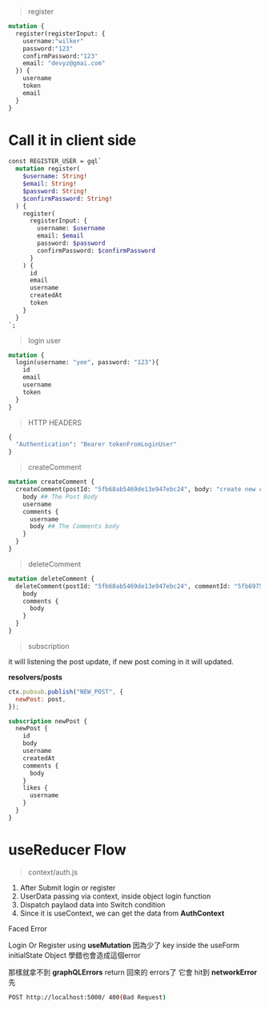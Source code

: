 > register

```graphql
mutation {
  register(registerInput: {
    username:"wilker"
    password:"123"
    confirmPassword:"123"
    email: "devyz@gmai.com"
  }) {
    username
    token
    email
  }
}
```

# Call it in client side

```graphql
const REGISTER_USER = gql`
  mutation register(
    $username: String!
    $email: String!
    $password: String!
    $confirmPassword: String!
  ) {
    register(
      registerInput: {
        username: $username
        email: $email
        password: $password
        confirmPassword: $confirmPassword
      }
    ) {
      id
      email
      username
      createdAt
      token
    }
  }
`;
```


> login user

```graphql
mutation {
  login(username: "yee", password: "123"){
    id
    email
    username
    token
  }
}
```

> HTTP HEADERS

```graphql
{
  "Authentication": "Bearer tokenFromLoginUser"
}
```

> createComment
```graphql
mutation createComment {
  createComment(postId: "5fb68ab5469de13e947ebc24", body: "create new comment 01") {
    body ## The Post Body
    username
    comments {
      username
      body ## The Comments body
    }
  }
}
```

> deleteComment

```graphql
mutation deleteComment {
  deleteComment(postId: "5fb68ab5469de13e947ebc24", commentId: "5fb69750d43b384408dd8f22") {
    body
    comments {
      body
    }
  }
}
```

> subscription

it will listening the post update, if new post coming in it will updated.

**resolvers/posts**
```javascript
ctx.pubsub.publish("NEW_POST", {
  newPost: post,
});
```

```graphql
subscription newPost {
  newPost {
    id
    body
    username
    createdAt
    comments {
      body
    }
    likes {
      username
    }
  }
}
```

# useReducer Flow

> context/auth.js

1. After Submit login or register
2. UserData passing via context, inside object login function
3. Dispatch paylaod data into Switch condition
4. Since it is useContext, we can get the data from **AuthContext**



Faced Error

Login Or Register using **useMutation** 因為少了 key inside the useForm initialState Object 學錯也會造成這個error

那樣就拿不到 **graphQLErrors** return 回來的 errors了 它會 hit到 **networkError** 先

```bash
POST http://localhost:5000/ 400(Bad Request)
```

